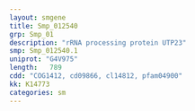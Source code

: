 ```yaml
---
layout: smgene
title: Smp_012540
grp: Smp_01
description: "rRNA processing protein UTP23"
smp: Smp_012540.1
uniprot: "G4V975"
length:   789
cdd: "COG1412, cd09866, cl14812, pfam04900"
kk: K14773
categories: sm
---
```

